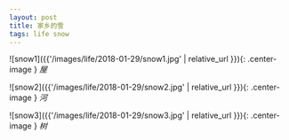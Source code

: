```yaml
---
layout: post
title: 家乡的雪
tags: life snow
---
```


![snow1]({{'/images/life/2018-01-29/snow1.jpg' | relative_url }}){: .center-image }
*屋*

![snow2]({{'/images/life/2018-01-29/snow2.jpg' | relative_url }}){: .center-image }
*河*

![snow3]({{'/images/life/2018-01-29/snow3.jpg' | relative_url }}){: .center-image }
*树*
